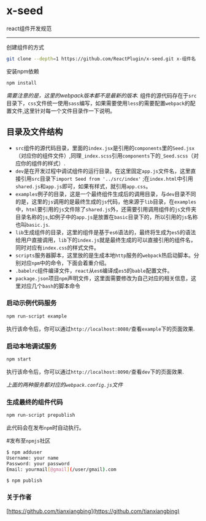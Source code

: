 # x-seed
react组件开发规范
***
创建组件的方式

```bash
git clone --depth=1 https://github.com/ReactPlugin/x-seed.git x-组件名
```
安装npm依赖
```bash
npm install 
```
*需要注意的是，这里的webpack版本都不是最新的版本.*
组件的源代码存在于`src`目录下，`css`文件统一使用`sass`编写，如果需要使用`less`的需要配置`webpack`的配置文件,这里针对每一个文件目录作一下说明。
## 目录及文件结构
*  `src`组件的源代码目录，里面的`index.jsx`是引用的`components`里的`Seed.jsx`（对应你的组件文件）,同理`_index.scss`引用`components`下的`_Seed.scss`（对应你的组件的样式）.
* `dev`是在开发过程中调试组件的运行目录。在这里固定`app.js`文件名，这里直接引用`src`目录下`import Seed from '../src/index'` ;在`index.html`中引用`shared.js`和`app.js`即可，如果有样式，就引用`app.css`。
* `examples`例子的目录，这是一个最终组件生成后的调用目录，与`dev`目录不同的是，这里的`js`调用的是最终生成的`js`代码，他来源于`lib`目录，在`examples`中，`html`要引用的`js`文件除了`shared.js`外，还需要引用调用组件的`js`文件夹目录名称的`js`,如例子中的`app.js`是放置在`basic`目录下的，所以引用的`js`名称也叫`basic.js`.
* `lib`生成组件的目录，这里的组件是基于`es6`语法的，最终将生成为`es5`的语法给用户直接调用，`lib`下的`index.js`就是最终生成的可以直接引用的组件名，同时对应有`index.css`的样式文件。
* `scripts`服务器脚本，这里放的是生成本地`http`服务的`webpack`热启动脚本。分别对应`npm`中的命令，下面会着重介绍。
* `.babelrc`组件编译文件，`react`从`es6`编译成`es5`的`bable`配置文件。
* `package.json`项目`npm`声明文件，这里面需要修改为自己对应的相关信息，这里对应几个`bash`的脚本命令
### 启动示例代码服务
```bash
npm run-script example
```
执行该命令后，你可以通过`http://localhost:8080/`查看`example`下的页面效果.
### 启动本地调试服务
```bash
npm start
```
执行该命令后，你可以通过`http://localhost:8090/`查看`dev`下的页面效果.

*上面的两种服务都对应的`webpack.config.js`文件*
### 生成最终的组件代码
```bash
npm run-script prepublish
```
此代码会在发布`npm`时自动执行。

#发布至`npmjs`社区
```bash
$ npm adduser	
Username: your name
Password: your password
Email: yourmail[@gmail](/user/gmail).com

$ npm publish
```

### 关于作者
[https://github.com/tianxiangbing](https://github.com/tianxiangbing)

